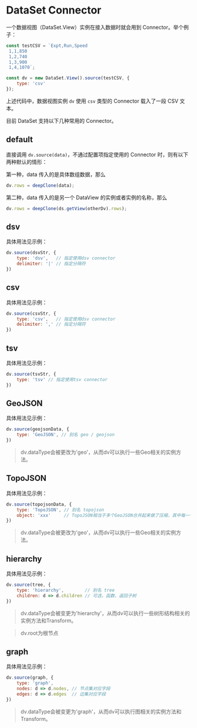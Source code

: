 <!--
index: 10
title: Connector
resource:
  jsFiles:
    - ${url.g2}
    - ${url.dataSet}
-->

# DataSet Connector

一个数据视图（DataSet.View）实例在接入数据时就会用到 Connector。举个例子：

```js
const testCSV = `Expt,Run,Speed
 1,1,850
 1,2,740
 1,3,900
 1,4,1070`;

const dv = new DataSet.View().source(testCSV, {
    type: 'csv'
});
```

上述代码中，数据视图实例 `dv` 使用 `csv` 类型的 Connector 载入了一段 CSV 文本。

目前 DataSet 支持以下几种常用的 Connector。

## default

直接调用 `dv.source(data)`，不通过配置项指定使用的 Connector 时，则有以下两种默认的情形：

第一种，data 传入的是具体数组数据，那么

```js
dv.rows = deepClone(data);
```

第二种，data 传入的是另一个 DataView 的实例或者实例的名称，那么

```js
dv.rows = deepClone(ds.getView(otherDv).rows);
```

## dsv

具体用法见示例：

```js
dv.source(dsvStr, {
	type: 'dsv',   // 指定使用dsv connector
	delimiter: '|' // 指定分隔符
})
```

## csv

具体用法见示例：

```js
dv.source(csvStr, {
	type: 'csv',   // 指定使用dsv connector
	delimiter: ',' // 指定分隔符
})
```

## tsv

具体用法见示例：

```js
dv.source(tsvStr, {
	type: 'tsv' // 指定使用tsv connector
})
```

## GeoJSON

具体用法见示例：

```js
dv.source(geojsonData, {
    type: 'GeoJSON', // 别名 geo / geojson
})
```

> dv.dataType会被更改为'geo'，从而dv可以执行一些Geo相关的实例方法。

## TopoJSON

具体用法见示例：

```js
dv.source(topojsonData, {
    type: 'TopoJSON', // 别名 topojson
    object: 'xxx'     // TopoJSON相当于多个GeoJSON合并起来做了压缩，其中每一个object都相当于一份GeoJSON数据，指定object就是从中提取一份Geo数据
})
```

> dv.dataType会被更改为'geo'，从而dv可以执行一些Geo相关的实例方法。

## hierarchy

具体用法见示例：

```js
dv.source(tree, {
    type: 'hierarchy',        // 别名 tree
    children: d => d.children // 可选，函数，返回子树
})
```

> dv.dataType会被变更为'hierarchy'，从而dv可以执行一些树形结构相关的实例方法和Transform。

> dv.root为根节点

## graph

具体用法见示例：

```js
dv.source(graph, {
    type: 'graph',
	nodes: d => d.nodes, // 节点集对应字段
	edges: d => d.edges  // 边集对应字段
})
```

> dv.dataType会被变更为'graph'，从而dv可以执行图相关的实例方法和Transform。
